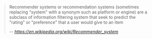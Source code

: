 > Recommender systems or recommendation systems (sometimes replacing "system" with a synonym such as platform or engine) are a subclass of information filtering system that seek to predict the "rating" or "preference" that a user would give to an item
>
> -- <cite>https://en.wikipedia.org/wiki/Recommender_system</cite>
